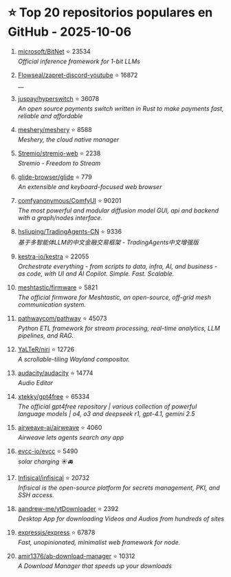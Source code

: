 # ⭐ Top 20 repositorios populares en GitHub - 2025-10-06

1. [microsoft/BitNet](https://github.com/microsoft/BitNet) ⭐ 23534  
   _Official inference framework for 1-bit LLMs_

2. [Flowseal/zapret-discord-youtube](https://github.com/Flowseal/zapret-discord-youtube) ⭐ 16872  
   __

3. [juspay/hyperswitch](https://github.com/juspay/hyperswitch) ⭐ 36078  
   _An open source payments switch written in Rust to make payments fast, reliable and affordable_

4. [meshery/meshery](https://github.com/meshery/meshery) ⭐ 8588  
   _Meshery, the cloud native manager_

5. [Stremio/stremio-web](https://github.com/Stremio/stremio-web) ⭐ 2238  
   _Stremio - Freedom to Stream_

6. [glide-browser/glide](https://github.com/glide-browser/glide) ⭐ 779  
   _An extensible and keyboard-focused web browser_

7. [comfyanonymous/ComfyUI](https://github.com/comfyanonymous/ComfyUI) ⭐ 90201  
   _The most powerful and modular diffusion model GUI, api and backend with a graph/nodes interface._

8. [hsliuping/TradingAgents-CN](https://github.com/hsliuping/TradingAgents-CN) ⭐ 9336  
   _基于多智能体LLM的中文金融交易框架 - TradingAgents中文增强版_

9. [kestra-io/kestra](https://github.com/kestra-io/kestra) ⭐ 22055  
   _Orchestrate everything - from scripts to data, infra, AI, and business - as code, with UI and AI Copilot. Simple. Fast. Scalable._

10. [meshtastic/firmware](https://github.com/meshtastic/firmware) ⭐ 5821  
   _The official firmware for Meshtastic, an open-source, off-grid mesh communication system._

11. [pathwaycom/pathway](https://github.com/pathwaycom/pathway) ⭐ 45073  
   _Python ETL framework for stream processing, real-time analytics, LLM pipelines, and RAG._

12. [YaLTeR/niri](https://github.com/YaLTeR/niri) ⭐ 12726  
   _A scrollable-tiling Wayland compositor._

13. [audacity/audacity](https://github.com/audacity/audacity) ⭐ 14774  
   _Audio Editor_

14. [xtekky/gpt4free](https://github.com/xtekky/gpt4free) ⭐ 65334  
   _The official gpt4free repository | various collection of powerful language models | o4, o3 and deepseek r1, gpt-4.1, gemini 2.5_

15. [airweave-ai/airweave](https://github.com/airweave-ai/airweave) ⭐ 4060  
   _Airweave lets agents search any app_

16. [evcc-io/evcc](https://github.com/evcc-io/evcc) ⭐ 5490  
   _solar charging ☀️🚘_

17. [Infisical/infisical](https://github.com/Infisical/infisical) ⭐ 20732  
   _Infisical is the open-source platform for secrets management, PKI, and SSH access._

18. [aandrew-me/ytDownloader](https://github.com/aandrew-me/ytDownloader) ⭐ 2392  
   _Desktop App for downloading Videos and Audios from hundreds of sites_

19. [expressjs/express](https://github.com/expressjs/express) ⭐ 67878  
   _Fast, unopinionated, minimalist web framework for node._

20. [amir1376/ab-download-manager](https://github.com/amir1376/ab-download-manager) ⭐ 10312  
   _A Download Manager that speeds up your downloads_


<!-- Última actualización: 2025-10-06T08:06:21.508297 UTC -->